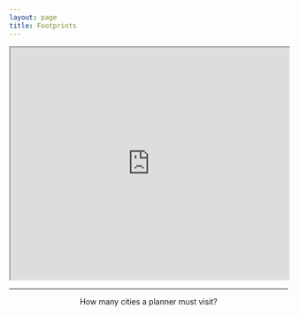 ```yaml
---
layout: page
title: Footprints
---
```


<p>
</p>

<iframe src="https://www.google.com/maps/d/u/1/embed?mid=1hPN06uhO8cLDq8AA8Tnk-adDc78mLCgj" width="100%" height="420"></iframe>

---

<center >How many cities a planner must visit?</center>
